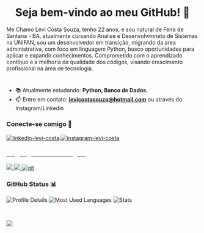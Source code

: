 <h1  align="center"> Seja bem-vindo ao meu GitHub! 👋 </h1> 
Me Chamo Levi Costa Souza, tenho 22 anos, e sou natural de Feira de Santana - BA, atualmente cursando Analise e Desenvolvimneto de Sistemas na UNIFAN, sou um desenvolvedor em transição, migrando da area administrativa, com foco em linguagem Python, busco oportunidades para aplicar e expandir conhecimentos. Comprometido com o aprendizado contínuo e a melhoria da qualidade dos códigos, visando crescimento profissional na área de tecnologia. </h3>

#
- 📚 Atualmente estudando: **Python, Banco de Dados.**
- 📫 Entre em contato: **levicostasouza@hotmail.com** ou através do Instagram/Linkedin    

  
<h3 align="left"> Conecte-se comigo 🤝</h3> 
<p align="left">    
<a href="https://www.linkedin.com/in/levicostta/" target="blank"><img align="center" src="https://img.shields.io/badge/LinkedIn-0077B5?style=for-the-badge&logo=linkedin&logoColor=white" alt="linkedin-levi-costa"/> </a> 
<a href="https://www.instagram.com/levy_costta/" target="blank"> <img align= "center" src="https://img.shields.io/badge/Instagram-E4405F?style=for-the-badge&logo=instagram&logoColor=white" alt="instagram-levi-costa"/>     
</p>  

<h3 align="left" style="color: white;"> Linguagens e Tecnologias </h3> 
<p align="left">       
<img src="https://img.shields.io/badge/Python-3776AB?style=for-the-badge&logo=python&logoColor=white" />
<img src="https://img.shields.io/badge/MySQL-005C84?style=for-the-badge&logo=mysql&logoColor=white" /> 
<a href="https://git-scm.com/" target="_blank" rel="noreferrer"><img src="https://img.shields.io/badge/GIT-E44C30?style=for-the-badge&logo=git&logoColor=white" alt="git" /> </a>      
</p>  

<h3 align="left">GitHub Status 📊</h3>  

![Profile Details](http://github-profile-summary-cards.vercel.app/api/cards/profile-details?username=LeviCostaSouza&theme=vision_friendly_dark) 
![Most Used Languages](http://github-profile-summary-cards.vercel.app/api/cards/most-commit-language?username=LeviCostaSouza&theme=vision_friendly_dark) 
![Stats](http://github-profile-summary-cards.vercel.app/api/cards/stats?username=LeviCostaSouza&theme=vision_friendly_dark)

<br/>   

![](https://komarev.com/ghpvc/?username=LeviCostaSouza&color=blueviolet) 

<br> 
